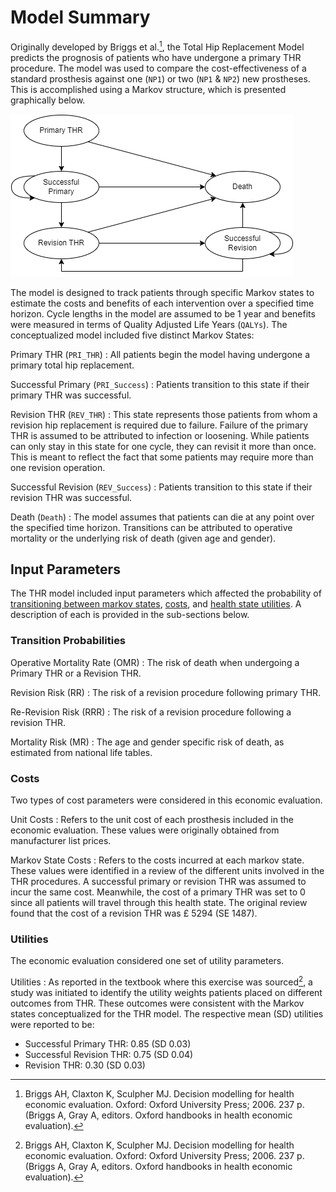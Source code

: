 # Model Summary

Originally developed by Briggs et al.[^2], the Total Hip Replacement Model
predicts the prognosis of patients who have undergone a primary THR procedure. 
The model was used to compare the cost-effectiveness of a standard prosthesis 
against one (`NP1`) or two (`NP1` & `NP2`) new prostheses. This is accomplished 
using a Markov structure, which is presented graphically below. 

![Structure of THR Markov Model](docs/Diagrams/THR-Model.png)

The model is designed to track patients through specific Markov states to 
estimate the costs and benefits of each intervention over a specified time 
horizon. Cycle lengths in the model are assumed to be 1 year and benefits were 
measured in terms of Quality Adjusted Life Years (`QALYs`). The conceptualized 
model included five distinct Markov States: 

Primary THR (`PRI_THR`)
  : All patients begin the model having undergone a primary total hip 
  replacement. 
  
Successful Primary (`PRI_Success`)
  : Patients transition to this state if their primary THR was successful.

Revision THR (`REV_THR`)
  : This state represents those patients from whom a revision hip replacement 
  is required due to failure. Failure of the primary THR is assumed to be 
  attributed to infection or loosening. While patients can only stay in this 
  state for one cycle, they can revisit it more than once. This is meant to 
  reflect the fact that some patients may require more than one revision 
  operation. 
  
Successful Revision (`REV_Success`)
  : Patients transition to this state if their revision THR was successful. 
  
Death (`Death`)
  : The model assumes that patients can die at any point over the specified 
  time horizon. Transitions can be attributed to operative mortality or the 
  underlying risk of death (given age and gender). 

## Input Parameters
The THR model included input parameters which affected the probability of 
[transitioning between markov states](#transition-probabilities), 
[costs](#costs), and [health state utilities](#health-state-utilities). A 
description of each is provided in the sub-sections below. 

### Transition Probabilities

Operative Mortality Rate (OMR)
  : The risk of death when undergoing a Primary THR or a Revision THR. 
  
Revision Risk (RR)
  : The risk of a revision procedure following primary THR. 
  
Re-Revision Risk (RRR)
  : The risk of a revision procedure following a revision THR. 
  
Mortality Risk (MR)
  : The age and gender specific risk of death, as estimated from national life 
  tables. 

### Costs
Two types of cost parameters were considered in this economic evaluation. 

Unit Costs
  : Refers to the unit cost of each prosthesis included in the economic 
  evaluation. These values were originally obtained from manufacturer list 
  prices.  
  
Markov State Costs
  : Refers to the costs incurred at each markov state. These values were 
  identified in a review of the different units involved in the THR procedures. 
  A successful primary or revision THR was assumed to incur the same cost. 
  Meanwhile, the cost of a primary THR was set to 0 since all patients will 
  travel through this health state. The original review found that the cost of 
  a revision THR was &pound; 5294 (SE 1487).  

### Utilities
The economic evaluation considered one set of utility parameters. 

Utilities
  : As reported in the textbook where this exercise was sourced[^2], a study was 
  initiated to identify the utility weights patients placed on different 
  outcomes from THR. These outcomes were consistent with the Markov states 
  conceptualized for the THR model. The respective mean (SD) utilities were 
  reported to be: 
  - Successful Primary THR: 0.85 (SD 0.03)
  - Successful Revision THR: 0.75 (SD 0.04)
  - Revision THR: 0.30 (SD 0.03)



[^1]: Briggs A, Sculpher M, Dawson J, Fitzpatrick R, Murray D, Malchau H. 
Modelling the cost-effectiveness of primary hip replacement: how
cost-effective is the Spectron compared to the Charnley prosthesis? 
2003 Dec;52. 
[^2]: Briggs AH, Claxton K, Sculpher MJ. Decision modelling for health economic
evaluation. Oxford: Oxford University Press; 2006. 237 p. (Briggs A, Gray A, 
editors. Oxford handbooks in health economic evaluation).